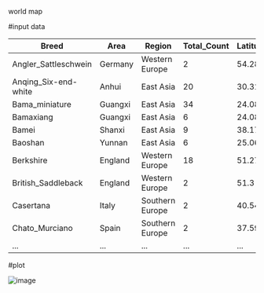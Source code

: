 world map

#input data

|Breed	| Area	| Region	| Total_Count	| Latitude	| Longitude |
| --- | --- | --- | --- | --- | --- |
|Angler_Sattleschwein	|Germany	|Western Europe	|2	|54.28	|9.3 |  
|Anqing_Six-end-white	|Anhui	|East Asia	|20	|30.31	|117.06  |
|Bama_miniature	|Guangxi	|East Asia	|34	|24.08	|107.14  |
|Bamaxiang	|Guangxi	|East Asia	|6	|24.08	|107.14  |
|Bamei	|Shanxi	|East Asia	|9	|38.17	|109.44  |
|Baoshan	|Yunnan	|East Asia	|6	|25.06	|99.09  |
|Berkshire	|England	|Western Europe	|18	|51.27	|-0.58  |
|British_Saddleback	|England	|Western Europe	|2	|51.3	|-0.07  |
|Casertana	|Italy	|Southern Europe	|2	|40.54	|14.55  |
|Chato_Murciano	|Spain	|Southern Europe	|2	|37.59	|1.7  |
| ... | ... | ... | ... | ... | ... |


#plot

![image](https://github.com/binzhengbin/YZWL/blob/main/plot/map_plot/pig_map.png)
